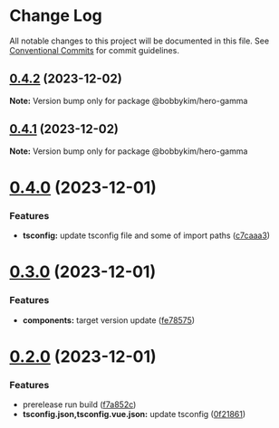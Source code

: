 # Change Log

All notable changes to this project will be documented in this file.
See [Conventional Commits](https://conventionalcommits.org) for commit guidelines.

## [0.4.2](https://github.com/bobbykim89/manguito-component-library/compare/@bobbykim/hero-gamma@0.4.1...@bobbykim/hero-gamma@0.4.2) (2023-12-02)

**Note:** Version bump only for package @bobbykim/hero-gamma





## [0.4.1](https://github.com/bobbykim89/manguito-component-library/compare/@bobbykim/hero-gamma@0.4.0...@bobbykim/hero-gamma@0.4.1) (2023-12-02)

**Note:** Version bump only for package @bobbykim/hero-gamma





# [0.4.0](https://github.com/bobbykim89/manguito-component-library/compare/@bobbykim/hero-gamma@0.3.0...@bobbykim/hero-gamma@0.4.0) (2023-12-01)


### Features

* **tsconfig:** update tsconfig file and some of import paths ([c7caaa3](https://github.com/bobbykim89/manguito-component-library/commit/c7caaa3101a5d57d0e799568f1c4f5cbebececc3))





# [0.3.0](https://github.com/bobbykim89/manguito-component-library/compare/@bobbykim/hero-gamma@0.2.0...@bobbykim/hero-gamma@0.3.0) (2023-12-01)


### Features

* **components:** target version update ([fe78575](https://github.com/bobbykim89/manguito-component-library/commit/fe78575f5e82bb854333672c3853956e9e930044))





# [0.2.0](https://github.com/bobbykim89/manguito-component-library/compare/@bobbykim/hero-gamma@0.1.10...@bobbykim/hero-gamma@0.2.0) (2023-12-01)


### Features

* prerelease run build ([f7a852c](https://github.com/bobbykim89/manguito-component-library/commit/f7a852c9bf12b77481bf5d2f1602e50367d834f8))
* **tsconfig.json,tsconfig.vue.json:** update tsconfig ([0f21861](https://github.com/bobbykim89/manguito-component-library/commit/0f2186167342314f5d218e789a68c03cf6faa8ff))
